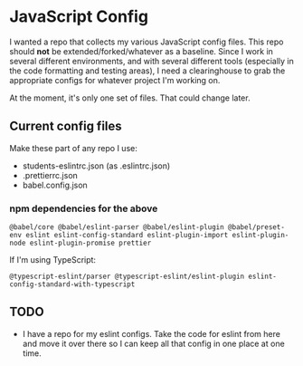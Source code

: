 # JavaScript Config

I wanted a repo that collects my various JavaScript config files. This repo should **not** be extended/forked/whatever as a baseline. Since I work in several different environments, and with several different tools (especially in the code formatting and testing areas), I need a clearinghouse to grab the appropriate configs for whatever project I'm working on.

At the moment, it's only one set of files. That could change later.

## Current config files

Make these part of any repo I use:

- students-eslintrc.json (as .eslintrc.json)
- .prettierrc.json
- babel.config.json

### npm dependencies for the above

```
@babel/core @babel/eslint-parser @babel/eslint-plugin @babel/preset-env eslint eslint-config-standard eslint-plugin-import eslint-plugin-node eslint-plugin-promise prettier
```

If I'm using TypeScript:  

```
@typescript-eslint/parser @typescript-eslint/eslint-plugin eslint-config-standard-with-typescript
```

## TODO

- I have a repo for my eslint configs. Take the code for eslint from here and move it over there so I can keep all that config in one place at one time.
